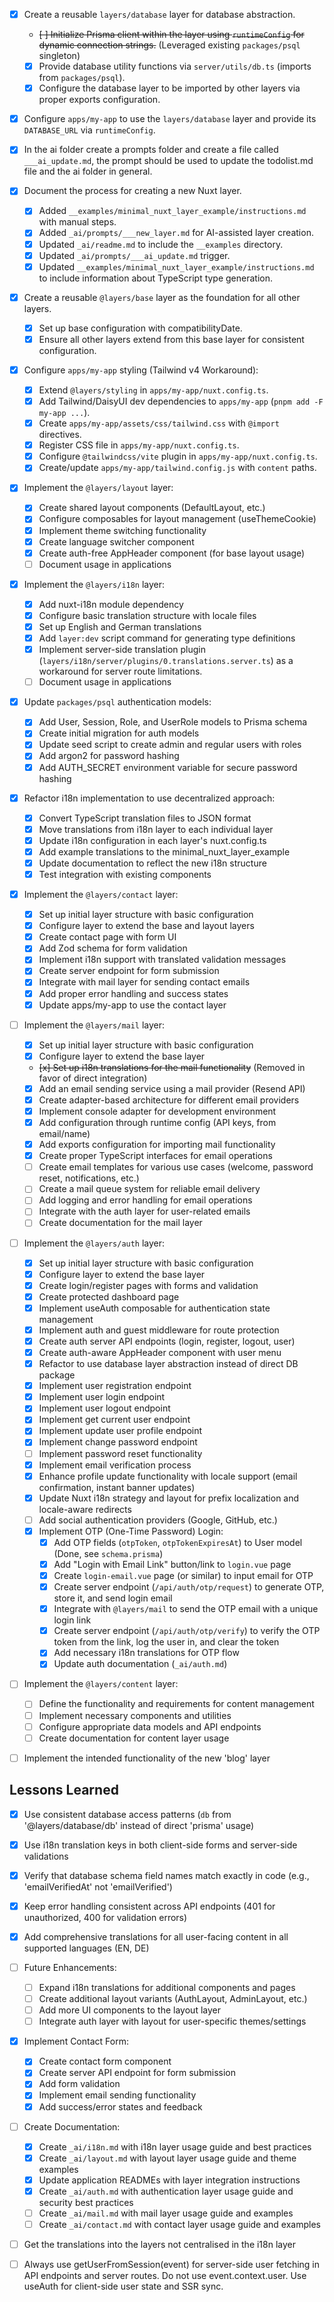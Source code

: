 - [x] Create a reusable `layers/database` layer for database abstraction.
  - ~~[ ] Initialize Prisma client within the layer using `runtimeConfig` for dynamic connection strings.~~ (Leveraged existing `packages/psql` singleton)
  - [x] Provide database utility functions via `server/utils/db.ts` (imports from `packages/psql`).
  - [x] Configure the database layer to be imported by other layers via proper exports configuration.
- [x] Configure `apps/my-app` to use the `layers/database` layer and provide its `DATABASE_URL` via `runtimeConfig`.

- [x] In the ai folder create a prompts folder and create a file called `___ai_update.md`, the prompt should be used to update the todolist.md file and the ai folder in general.

- [x] Document the process for creating a new Nuxt layer.

  - [x] Added `__examples/minimal_nuxt_layer_example/instructions.md` with manual steps.
  - [x] Added `_ai/prompts/___new_layer.md` for AI-assisted layer creation.
  - [x] Updated `_ai/readme.md` to include the `__examples` directory.
  - [x] Updated `_ai/prompts/___ai_update.md` trigger.
  - [x] Updated `__examples/minimal_nuxt_layer_example/instructions.md` to include information about TypeScript type generation.

- [x] Create a reusable `@layers/base` layer as the foundation for all other layers.

  - [x] Set up base configuration with compatibilityDate.
  - [x] Ensure all other layers extend from this base layer for consistent configuration.

- [x] Configure `apps/my-app` styling (Tailwind v4 Workaround):

  - [x] Extend `@layers/styling` in `apps/my-app/nuxt.config.ts`.
  - [x] Add Tailwind/DaisyUI dev dependencies to `apps/my-app` (`pnpm add -F my-app ...`).
  - [x] Create `apps/my-app/assets/css/tailwind.css` with `@import` directives.
  - [x] Register CSS file in `apps/my-app/nuxt.config.ts`.
  - [x] Configure `@tailwindcss/vite` plugin in `apps/my-app/nuxt.config.ts`.
  - [x] Create/update `apps/my-app/tailwind.config.js` with `content` paths.

- [x] Implement the `@layers/layout` layer:

  - [x] Create shared layout components (DefaultLayout, etc.)
  - [x] Configure composables for layout management (useThemeCookie)
  - [x] Implement theme switching functionality
  - [x] Create language switcher component
  - [x] Create auth-free AppHeader component (for base layout usage)
  - [ ] Document usage in applications

- [x] Implement the `@layers/i18n` layer:

  - [x] Add nuxt-i18n module dependency
  - [x] Configure basic translation structure with locale files
  - [x] Set up English and German translations
  - [x] Add `layer:dev` script command for generating type definitions
  - [x] Implement server-side translation plugin (`layers/i18n/server/plugins/0.translations.server.ts`) as a workaround for server route limitations.
  - [ ] Document usage in applications

- [x] Update `packages/psql` authentication models:

  - [x] Add User, Session, Role, and UserRole models to Prisma schema
  - [x] Create initial migration for auth models
  - [x] Update seed script to create admin and regular users with roles
  - [x] Add argon2 for password hashing
  - [x] Add AUTH_SECRET environment variable for secure password hashing

- [x] Refactor i18n implementation to use decentralized approach:

  - [x] Convert TypeScript translation files to JSON format
  - [x] Move translations from i18n layer to each individual layer
  - [x] Update i18n configuration in each layer's nuxt.config.ts
  - [x] Add example translations to the minimal_nuxt_layer_example
  - [x] Update documentation to reflect the new i18n structure
  - [x] Test integration with existing components

- [x] Implement the `@layers/contact` layer:

  - [x] Set up initial layer structure with basic configuration
  - [x] Configure layer to extend the base and layout layers
  - [x] Create contact page with form UI
  - [x] Add Zod schema for form validation
  - [x] Implement i18n support with translated validation messages
  - [x] Create server endpoint for form submission
  - [x] Integrate with mail layer for sending contact emails
  - [x] Add proper error handling and success states
  - [x] Update apps/my-app to use the contact layer

- [ ] Implement the `@layers/mail` layer:

  - [x] Set up initial layer structure with basic configuration
  - [x] Configure layer to extend the base layer
  - ~~[x] Set up i18n translations for the mail functionality~~ (Removed in favor of direct integration)
  - [x] Add an email sending service using a mail provider (Resend API)
  - [x] Create adapter-based architecture for different email providers
  - [x] Implement console adapter for development environment
  - [x] Add configuration through runtime config (API keys, from email/name)
  - [x] Add exports configuration for importing mail functionality
  - [x] Create proper TypeScript interfaces for email operations
  - [ ] Create email templates for various use cases (welcome, password reset, notifications, etc.)
  - [ ] Create a mail queue system for reliable email delivery
  - [ ] Add logging and error handling for email operations
  - [ ] Integrate with the auth layer for user-related emails
  - [ ] Create documentation for the mail layer

- [ ] Implement the `@layers/auth` layer:

  - [x] Set up initial layer structure with basic configuration
  - [x] Configure layer to extend the base layer
  - [x] Create login/register pages with forms and validation
  - [x] Create protected dashboard page
  - [x] Implement useAuth composable for authentication state management
  - [x] Implement auth and guest middleware for route protection
  - [x] Create auth server API endpoints (login, register, logout, user)
  - [x] Create auth-aware AppHeader component with user menu
  - [x] Refactor to use database layer abstraction instead of direct DB package
  - [x] Implement user registration endpoint
  - [x] Implement user login endpoint
  - [x] Implement user logout endpoint
  - [x] Implement get current user endpoint
  - [x] Implement update user profile endpoint
  - [x] Implement change password endpoint
  - [ ] Implement password reset functionality
  - [x] Implement email verification process
  - [x] Enhance profile update functionality with locale support (email confirmation, instant banner updates)
  - [x] Update Nuxt i18n strategy and layout for prefix localization and locale-aware redirects
  - [ ] Add social authentication providers (Google, GitHub, etc.)
  - [x] Implement OTP (One-Time Password) Login:
    - [x] Add OTP fields (`otpToken`, `otpTokenExpiresAt`) to User model (Done, see `schema.prisma`)
    - [x] Add "Login with Email Link" button/link to `login.vue` page
    - [x] Create `login-email.vue` page (or similar) to input email for OTP
    - [x] Create server endpoint (`/api/auth/otp/request`) to generate OTP, store it, and send login email
    - [x] Integrate with `@layers/mail` to send the OTP email with a unique login link
    - [x] Create server endpoint (`/api/auth/otp/verify`) to verify the OTP token from the link, log the user in, and clear the token
    - [x] Add necessary i18n translations for OTP flow
    - [x] Update auth documentation (`_ai/auth.md`)

- [ ] Implement the `@layers/content` layer:

  - [ ] Define the functionality and requirements for content management
  - [ ] Implement necessary components and utilities
  - [ ] Configure appropriate data models and API endpoints
  - [ ] Create documentation for content layer usage

- [ ] Implement the intended functionality of the new 'blog' layer

## Lessons Learned

- [x] Use consistent database access patterns (`db` from '@layers/database/db' instead of direct 'prisma' usage)
- [x] Use i18n translation keys in both client-side forms and server-side validations
- [x] Verify that database schema field names match exactly in code (e.g., 'emailVerifiedAt' not 'emailVerified')
- [x] Keep error handling consistent across API endpoints (401 for unauthorized, 400 for validation errors)
- [x] Add comprehensive translations for all user-facing content in all supported languages (EN, DE)

- [ ] Future Enhancements:

  - [ ] Expand i18n translations for additional components and pages
  - [ ] Create additional layout variants (AuthLayout, AdminLayout, etc.)
  - [ ] Add more UI components to the layout layer
  - [ ] Integrate auth layer with layout for user-specific themes/settings

- [x] Implement Contact Form:

  - [x] Create contact form component
  - [x] Create server API endpoint for form submission
  - [x] Add form validation
  - [x] Implement email sending functionality
  - [x] Add success/error states and feedback

- [ ] Create Documentation:

  - [x] Create `_ai/i18n.md` with i18n layer usage guide and best practices
  - [x] Create `_ai/layout.md` with layout layer usage guide and theme examples
  - [x] Update application READMEs with layer integration instructions
  - [x] Create `_ai/auth.md` with authentication layer usage guide and security best practices
  - [ ] Create `_ai/mail.md` with mail layer usage guide and examples
  - [ ] Create `_ai/contact.md` with contact layer usage guide and examples

- [ ] Get the translations into the layers not centralised in the i18n layer

- [ ] Always use getUserFromSession(event) for server-side user fetching in API endpoints and server routes. Do not use event.context.user. Use useAuth for client-side user state and SSR sync.
